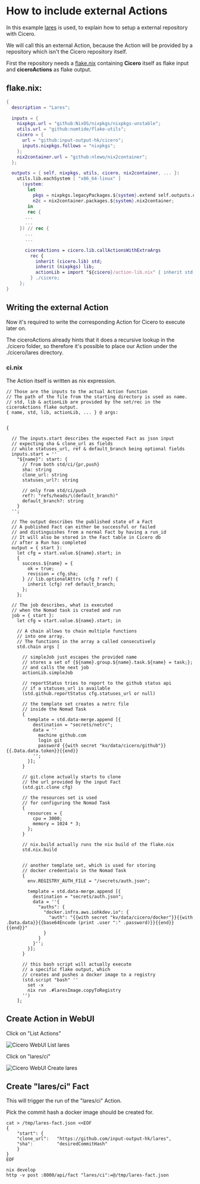 # How to include external Actions

In this example [lares](https://github.com/input-output-hk/lares) is used, to explain how to setup a external repository with Cicero.

We will call this an external Action, because the Action will be provided by a repository which isn't the Cicero repository itself.

First the repository needs a [flake.nix](https://github.com/input-output-hk/lares/blob/master/flake.nix) containing **Cicero** itself as flake input and **ciceroActions** as flake output.

## flake.nix:
```nix
{
  description = "Lares";

  inputs = {
    nixpkgs.url = "github:NixOS/nixpkgs/nixpkgs-unstable";
    utils.url = "github:numtide/flake-utils";
    cicero = {
      url = "github:input-output-hk/cicero";
      inputs.nixpkgs.follows = "nixpkgs";
    };
    nix2container.url = "github:nlewo/nix2container";
  };

  outputs = { self, nixpkgs, utils, cicero, nix2container, ... }:
    utils.lib.eachSystem [ "x86_64-linux" ]
      (system:
        let
          pkgs = nixpkgs.legacyPackages.${system}.extend self.outputs.overlay;
          n2c = nix2container.packages.${system}.nix2container;
        in
        rec {
  	   ...
  	   ...
     }) // rec {
  	   ...
  	   ...

       ciceroActions = cicero.lib.callActionsWithExtraArgs
         rec {
           inherit (cicero.lib) std;
           inherit (nixpkgs) lib;
           actionLib = import "${cicero}/action-lib.nix" { inherit std lib; };
         } ./cicero;
     };
}
```

## Writing the external Action

Now it's required to write the corresponding Action for Cicero to execute later on.

The ciceroActions already hints that it does a recursive lookup in the ./cicero folder, so therefore it's possible to place our Action under the ./cicero/lares directory.

### ci.nix
The Action itself is written as nix expression.

```
// Those are the inputs to the actual Action function
// The path of the file from the starting directory is used as name.
// std, lib & actionLib are provided by the set/rec in the ciceroActions flake output.
{ name, std, lib, actionLib, ... } @ args:


{

  // The inputs.start describes the expected Fact as json input
  // expecting sha & clone_url as fields
  // while statuses_url, ref & default_branch being optional fields
  inputs.start = ''
    "${name}": start: {
      // from both std/ci/{pr,push}
      sha: string
      clone_url: string
      statuses_url?: string

      // only from std/ci/push
      ref?: "refs/heads/\(default_branch)"
      default_branch?: string
    }
  '';

  // The output describes the published state of a Fact
  // A published Fact can either be successful or failed
  // and distinguishes from a normal Fact by having a run_id
  // It will also be stored in the Fact table in Cicero db
  // after a Run has completed
  output = { start }:
    let cfg = start.value.${name}.start; in
    {
      success.${name} = {
        ok = true;
        revision = cfg.sha;
      } // lib.optionalAttrs (cfg ? ref) {
        inherit (cfg) ref default_branch;
      };
    };

  // The job describes, what is executed
  // when the Nomad task is created and run
  job = { start }:
    let cfg = start.value.${name}.start; in

    // A chain allows to chain multiple functions
    // into one array.
    // The functions in the array a called consecutively
    std.chain args [

      // simpleJob just escapes the provided name
      // stores a set of {${name}.group.${name}.task.${name} = task;};
      // and calls the next job
      actionLib.simpleJob

      // reportStatus tries to report to the github status api
      // if a statuses_url is available
      (std.github.reportStatus cfg.statuses_url or null)

      // the template set creates a netrc file
      // inside the Nomad Task
      {
        template = std.data-merge.append [{
          destination = "secrets/netrc";
          data = ''
            machine github.com
            login git
            password {{with secret "kv/data/cicero/github"}}{{.Data.data.token}}{{end}}
          '';
        }];
      }

      // git.clone actually starts to clone
      // the url provided by the input Fact
      (std.git.clone cfg)

      // the resources set is used
      // for configuring the Nomad Task
      {
        resources = {
          cpu = 3000;
          memory = 1024 * 3;
        };
      }

      // nix.build actually runs the nix build of the flake.nix
      std.nix.build


      // another template set, which is used for storing
      // docker credentials in the Nomad Task
      {
        env.REGISTRY_AUTH_FILE = "/secrets/auth.json";

        template = std.data-merge.append [{
          destination = "secrets/auth.json";
          data = ''{
            "auths": {
              "docker.infra.aws.iohkdev.io": {
                "auth": "{{with secret "kv/data/cicero/docker"}}{{with .Data.data}}{{base64Encode (print .user ":" .password)}}{{end}}{{end}}"
              }
            }
          }'';
        }];
      }

      // this bash script will actually execute
      // a specific flake output, which
      // creates and pushes a docker image to a registry
      (std.script "bash" ''
        set -x
        nix run .#laresImage.copyToRegistry
      '')
    ];

```

## Create Action in WebUI

Click on "List Actions"

![Cicero WebUI List lares](./cicero_webui_list_actions_lares.png "Cicero WebUI List lares")

Click on "lares/ci"

![Cicero WebUI Create lares](./cicero_webui_create_action_lares.png "Cicero WebUI Create lares")

## Create "lares/ci" Fact

This will trigger the run of the "lares/ci" Action.

Pick the commit hash a docker image should be created for.

```
cat > /tmp/lares-fact.json <<EOF
{
    "start": {
	"clone_url":   "https://github.com/input-output-hk/lares",
	"sha":         "desiredCommitHash"
    }
}
EOF

nix develop
http -v post :8000/api/fact "lares/ci":=@/tmp/lares-fact.json
```
